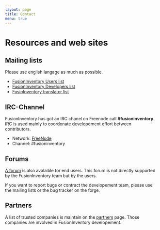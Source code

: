 ```yaml
---
layout: page
title: Contact
menu: true
---
```


# Resources and web sites


## Mailing lists

Please use english langage as much as possible.

* [FusionInventory Users list](http://lists.alioth.debian.org/mailman/listinfo/fusioninventory-user)
* [FusionInventory Developers list](http://lists.alioth.debian.org/mailman/listinfo/fusioninventory-devel)
* [FusinInventory translator list](http://lists.alioth.debian.org/mailman/listinfo/fusioninventory-i18n)

## IRC-Channel

FusionInventory has got an IRC chanel on Freenode call __#fusioninventory__.
IRC is used mainly to coordonate developement effort between contributors.

* Network: [FreeNode](http://irc.freenode.net)
* Channel: #fusioninventory

## Forums

[A forum](http://forum.fusioninventory.org/) is also avalaible for end users. This forum is not directly supported
by the FusionInventory team but by the users.

If you want to report bugs or contract the developement team, please use the
mailing lists or the bug tracker on the forge.

## Partners

A list of trusted companies is maintain on the [partners](/partners.html) page. Those companies are involved in FusionInventory
developement.
